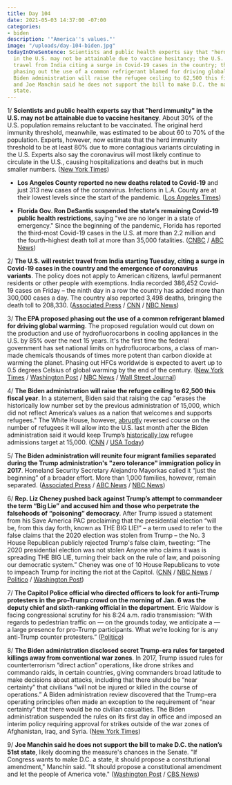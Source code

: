 ```yaml
---
title: Day 104
date: 2021-05-03 14:37:00 -07:00
categories:
- biden
description: '"America''s values."'
image: "/uploads/day-104-biden.jpg"
todayInOneSentence: Scientists and public health experts say that "herd immunity"
  in the U.S. may not be attainable due to vaccine hesitancy; the U.S. will restrict
  travel from India citing a surge in Covid-19 cases in the country; the EPA proposed
  phasing out the use of a common refrigerant blamed for driving global warming; the
  Biden administration will raise the refugee ceiling to 62,500 this fiscal year;
  and Joe Manchin said he does not support the bill to make D.C. the nation’s 51st
  state.
---
```


1/ **Scientists and public health experts say that "herd immunity" in the U.S. may not be attainable due to vaccine hesitancy**. About 30% of the U.S. population remains reluctant to be vaccinated. The original herd immunity threshold, meanwhile, was estimated to be about 60 to 70% of the population. Experts, however, now estimate that the herd immunity threshold to be at least 80% due to more contagious variants circulating in the U.S. Experts also say the coronavirus will most likely continue to circulate in the U.S., causing hospitalizations and deaths but in much smaller numbers. ([New York Times](https://www.nytimes.com/2021/05/03/health/covid-herd-immunity-vaccine.html))

* **Los Angeles County reported no new deaths related to Covid-19** and just 313 new cases of the coronavirus. Infections in L.A. County are at their lowest levels since the start of the pandemic. ([Los Angeles Times](https://www.latimes.com/california/story/2021-05-02/los-angeles-county-reports-no-new-covid-19-deaths))

* **Florida Gov. Ron DeSantis suspended the state’s remaining Covid-19 public health restrictions**, saying "we are no longer in a state of emergency." Since the beginning of the pandemic, Florida has reported the third-most Covid-19 cases in the U.S. at more than 2.2 million and the fourth-highest death toll at more than 35,000 fatalities. ([CNBC](https://www.cnbc.com/2021/05/03/florida-governor-desantis-suspends-all-remaining-covid-restrictions.html) / [ABC News](https://abcnews.go.com/US/wireStory/florida-governor-signs-law-preempting-local-covid-edicts-77465345))

2/ **The U.S. will restrict travel from India starting Tuesday, citing a surge in Covid-19 cases in the country and the emergence of coronavirus variants**. The policy does not apply to American citizens, lawful permanent residents or other people with exemptions. India recorded 386,452 Covid-19 cases on Friday – the ninth day in a row the country has added more than 300,000 cases a day. The country also reported 3,498 deaths, bringing the death toll to 208,330. ([Associated Press](https://apnews.com/article/india-coronavirus-travel-restriction-5e73dbbd0da45208af988d93c430e959) / [CNN](https://www.cnn.com/2021/04/30/politics/us-india-travel-restrictions/index.html) / [NBC News](https://www.nbcnews.com/politics/white-house/biden-restrict-travel-india-amid-coronavirus-surge-n1266004))

3/ **The EPA proposed phasing out the use of a common refrigerant blamed for driving global warming**. The proposed regulation would cut down on the production and use of hydrofluorocarbons in cooling appliances in the U.S. by 85% over the next 15 years. It's the first time the federal government has set national limits on hydrofluorocarbons, a class of man-made chemicals thousands of times more potent than carbon dioxide at warming the planet. Phasing out HFCs worldwide is expected to avert up to 0.5 degrees Celsius of global warming by the end of the century. ([New York Times](https://www.nytimes.com/2021/05/03/climate/EPA-HFCs-hydrofluorocarbons.html) / [Washington Post](https://www.washingtonpost.com/climate-environment/2021/05/03/epa-climate-hfcs/) / [NBC News](https://www.nbcnews.com/politics/politics-news/biden-admins-first-climate-pollution-rule-takes-aim-refrigerants-rcna820) / [Wall Street Journal](https://www.wsj.com/articles/epa-proposes-rules-to-curb-coolant-emissions-from-air-conditioners-and-refrigerators-11620046000))

4/ **The Biden administration will raise the refugee ceiling to 62,500 this fiscal year**. In a statement, Biden said that raising the cap "erases the historically low number set by the previous administration of 15,000, which did not reflect America’s values as a nation that welcomes and supports refugees." The White House, however, [abruptly](https://whatthefuckjusthappenedtoday.com/2021/04/19/day-90/#1-the-white-house-abruptly-reversed) reversed course on the number of refugees it will allow into the U.S. last month after the Biden administration said it would keep Trump’s [historically low](https://whatthefuckjusthappenedtoday.com/2021/04/16/day-87/#1-biden-will-keep-trump%E2%80%99s-historical) refugee admissions target at 15,000. ([CNN](https://www.cnn.com/2021/05/03/politics/refugee-cap/) / [USA Today](https://www.usatoday.com/story/news/politics/2021/05/03/joe-biden-lift-trump-era-refugee-cap-after-drawing-backlash/4929572001/))

5/ **The Biden administration will reunite four migrant families separated during the Trump administration's "zero tolerance" immigration policy in 2017**. Homeland Security Secretary Alejandro Mayorkas called it “just the beginning” of a broader effort. More than 1,000 families, however, remain separated. ([Associated Press](https://apnews.com/article/immigration-mexico-border-biden-families-separation-fa9c179146c708840b1002eb4f534c30) / [ABC News](https://abcnews.go.com/Politics/biden-administration-announces-separated-migrant-families-reunited-week/story?id=77461970) / [NBC News](https://www.nbcnews.com/politics/immigration/biden-administration-reunite-four-migrant-families-separated-under-trump-n1266104))

6/ **Rep. Liz Cheney pushed back against Trump’s attempt to commandeer the term “Big Lie” and accused him and those who perpetrate the falsehoods of “poisoning” democracy**. After Trump issued a statement from his Save America PAC proclaiming that the presidential election “will be, from this day forth, known as THE BIG LIE!” – a term used to refer to the false claims that the 2020 election was stolen from Trump – the No. 3 House Republican publicly rejected Trump's false claim, tweeting: “The 2020 presidential election was not stolen Anyone who claims it was is spreading THE BIG LIE, turning their back on the rule of law, and poisoning our democratic system.” Cheney was one of 10 House Republicans to vote to impeach Trump for inciting the riot at the Capitol. ([CNN](https://www.cnn.com/2021/05/03/politics/liz-cheney-criticism-trump-big-lie/) / [NBC News](https://www.nbcnews.com/politics/donald-trump/cheney-hits-back-trump-over-election-big-lie-n1266143) / [Politico](https://www.politico.com/news/2021/05/03/liz-cheney-donald-trump-gop-feud-485215) / [Washington Post](https://www.washingtonpost.com/politics/cheney-trump-election-mccarthy/2021/05/03/41ca672c-ac21-11eb-ab4c-986555a1c511_story.html))

7/ **The Capitol Police official who directed officers to look for anti-Trump protesters in the pro-Trump crowd on the morning of Jan. 6 was the deputy chief and sixth-ranking official in the department**. Eric Waldow is facing congressional scrutiny for his 8:24 a.m. radio transmission: “With regards to pedestrian traffic on — on the grounds today, we anticipate a — a large presence for pro-Trump participants. What we’re looking for is any anti-Trump counter protesters.” ([Politico](https://www.politico.com/news/2021/04/30/capitol-police-trump-insurrection-485138))

8/ **The Biden administration disclosed secret Trump-era rules for targeted killings away from conventional war zones**. In 2017, Trump issued rules for counterterrorism “direct action” operations, like drone strikes and commando raids, in certain countries, giving commanders broad latitude to make decisions about attacks, including that there should be “near certainty” that civilians “will not be injured or killed in the course of operations.” A Biden administration review discovered that the Trump-era operating principles often made an exception to the requirement of “near certainty” that there would be no civilian casualties. The Biden administration suspended the rules on its first day in office and imposed an interim policy requiring approval for strikes outside of the war zones of Afghanistan, Iraq, and Syria. ([New York Times](https://www.nytimes.com/2021/05/01/us/politics/trump-drone-strike-rules.html))

9/ **Joe Manchin said he does not support the bill to make D.C. the nation’s 51st state**, likely dooming the measure's chances in the Senate. "If Congress wants to make D.C. a state, it should propose a constitutional amendment," Manchin said. "It should propose a constitutional amendment and let the people of America vote." ([Washington Post](https://www.washingtonpost.com/local/dc-politics/manchin-dc-statehood-amendment/2021/04/30/39fab2ae-a9dd-11eb-8d25-7b30e74923ea_story.html) / [CBS News](https://www.cbsnews.com/news/machin-washington-dc-statehood-bill/))